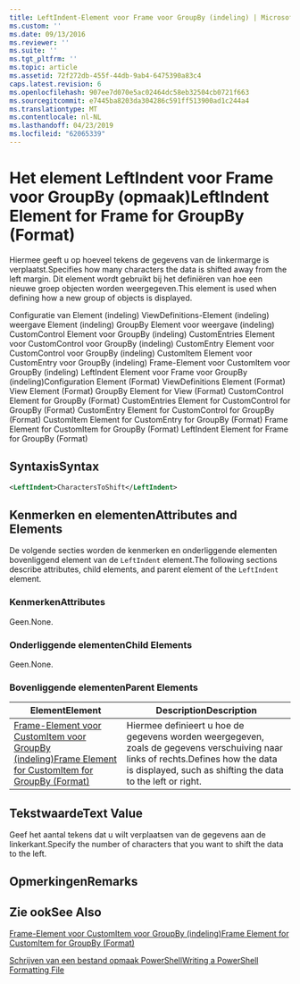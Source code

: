 ```yaml
---
title: LeftIndent-Element voor Frame voor GroupBy (indeling) | Microsoft Docs
ms.custom: ''
ms.date: 09/13/2016
ms.reviewer: ''
ms.suite: ''
ms.tgt_pltfrm: ''
ms.topic: article
ms.assetid: 72f272db-455f-44db-9ab4-6475390a83c4
caps.latest.revision: 6
ms.openlocfilehash: 907ee7d070e5ac02464dc58eb32504cb0721f663
ms.sourcegitcommit: e7445ba8203da304286c591ff513900ad1c244a4
ms.translationtype: MT
ms.contentlocale: nl-NL
ms.lasthandoff: 04/23/2019
ms.locfileid: "62065339"
---
```

# <a name="leftindent-element-for-frame-for-groupby-format"></a><span data-ttu-id="59883-102">Het element LeftIndent voor Frame voor GroupBy (opmaak)</span><span class="sxs-lookup"><span data-stu-id="59883-102">LeftIndent Element for Frame for GroupBy (Format)</span></span>

<span data-ttu-id="59883-103">Hiermee geeft u op hoeveel tekens de gegevens van de linkermarge is verplaatst.</span><span class="sxs-lookup"><span data-stu-id="59883-103">Specifies how many characters the data is shifted away from the left margin.</span></span> <span data-ttu-id="59883-104">Dit element wordt gebruikt bij het definiëren van hoe een nieuwe groep objecten worden weergegeven.</span><span class="sxs-lookup"><span data-stu-id="59883-104">This element is used when defining how a new group of objects is displayed.</span></span>

<span data-ttu-id="59883-105">Configuratie van Element (indeling) ViewDefinitions-Element (indeling) weergave Element (indeling) GroupBy Element voor weergave (indeling) CustomControl Element voor GroupBy (indeling) CustomEntries Element voor CustomControl voor GroupBy (indeling) CustomEntry Element voor CustomControl voor GroupBy (indeling) CustomItem Element voor CustomEntry voor GroupBy (indeling) Frame-Element voor CustomItem voor GroupBy (indeling) LeftIndent Element voor Frame voor GroupBy (indeling)</span><span class="sxs-lookup"><span data-stu-id="59883-105">Configuration Element (Format) ViewDefinitions Element (Format) View Element (Format) GroupBy Element for View (Format) CustomControl Element for GroupBy (Format) CustomEntries Element for CustomControl for GroupBy (Format) CustomEntry Element for CustomControl for GroupBy (Format) CustomItem Element for CustomEntry for GroupBy (Format) Frame Element for CustomItem for GroupBy (Format) LeftIndent Element for Frame for GroupBy (Format)</span></span>

## <a name="syntax"></a><span data-ttu-id="59883-106">Syntaxis</span><span class="sxs-lookup"><span data-stu-id="59883-106">Syntax</span></span>

```xml
<LeftIndent>CharactersToShift</LeftIndent>
```

## <a name="attributes-and-elements"></a><span data-ttu-id="59883-107">Kenmerken en elementen</span><span class="sxs-lookup"><span data-stu-id="59883-107">Attributes and Elements</span></span>

<span data-ttu-id="59883-108">De volgende secties worden de kenmerken en onderliggende elementen bovenliggend element van de `LeftIndent` element.</span><span class="sxs-lookup"><span data-stu-id="59883-108">The following sections describe attributes, child elements, and parent element of the `LeftIndent` element.</span></span>

### <a name="attributes"></a><span data-ttu-id="59883-109">Kenmerken</span><span class="sxs-lookup"><span data-stu-id="59883-109">Attributes</span></span>

<span data-ttu-id="59883-110">Geen.</span><span class="sxs-lookup"><span data-stu-id="59883-110">None.</span></span>

### <a name="child-elements"></a><span data-ttu-id="59883-111">Onderliggende elementen</span><span class="sxs-lookup"><span data-stu-id="59883-111">Child Elements</span></span>

<span data-ttu-id="59883-112">Geen.</span><span class="sxs-lookup"><span data-stu-id="59883-112">None.</span></span>

### <a name="parent-elements"></a><span data-ttu-id="59883-113">Bovenliggende elementen</span><span class="sxs-lookup"><span data-stu-id="59883-113">Parent Elements</span></span>

|<span data-ttu-id="59883-114">Element</span><span class="sxs-lookup"><span data-stu-id="59883-114">Element</span></span>|<span data-ttu-id="59883-115">Description</span><span class="sxs-lookup"><span data-stu-id="59883-115">Description</span></span>|
|-------------|-----------------|
|[<span data-ttu-id="59883-116">Frame-Element voor CustomItem voor GroupBy (indeling)</span><span class="sxs-lookup"><span data-stu-id="59883-116">Frame Element for CustomItem for GroupBy (Format)</span></span>](./frame-element-for-customitem-for-groupby-format.md)|<span data-ttu-id="59883-117">Hiermee definieert u hoe de gegevens worden weergegeven, zoals de gegevens verschuiving naar links of rechts.</span><span class="sxs-lookup"><span data-stu-id="59883-117">Defines how the data is displayed, such as shifting the data to the left or right.</span></span>|

## <a name="text-value"></a><span data-ttu-id="59883-118">Tekstwaarde</span><span class="sxs-lookup"><span data-stu-id="59883-118">Text Value</span></span>

<span data-ttu-id="59883-119">Geef het aantal tekens dat u wilt verplaatsen van de gegevens aan de linkerkant.</span><span class="sxs-lookup"><span data-stu-id="59883-119">Specify the number of characters that you want to shift the data to the left.</span></span>

## <a name="remarks"></a><span data-ttu-id="59883-120">Opmerkingen</span><span class="sxs-lookup"><span data-stu-id="59883-120">Remarks</span></span>

## <a name="see-also"></a><span data-ttu-id="59883-121">Zie ook</span><span class="sxs-lookup"><span data-stu-id="59883-121">See Also</span></span>

[<span data-ttu-id="59883-122">Frame-Element voor CustomItem voor GroupBy (indeling)</span><span class="sxs-lookup"><span data-stu-id="59883-122">Frame Element for CustomItem for GroupBy (Format)</span></span>](./frame-element-for-customitem-for-groupby-format.md)

[<span data-ttu-id="59883-123">Schrijven van een bestand opmaak PowerShell</span><span class="sxs-lookup"><span data-stu-id="59883-123">Writing a PowerShell Formatting File</span></span>](./writing-a-powershell-formatting-file.md)
